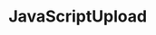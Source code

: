 # JavaScriptUpload

<img align="center" alt="" src="https://firebasestorage.googleapis.com/v0/b/portfolio-c1e6a.appspot.com/o/image.jpg?alt=media&token=7af86952-a675-4119-af55-d4424e587265">
